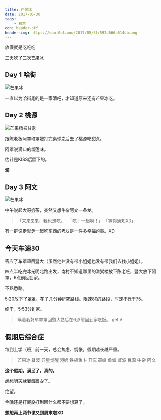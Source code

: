 ```yaml
---
title: 芒果冰
date: 2017-05-30
tags:
	- 日常
cdn: header-off
header-img: https://ooo.0o0.ooo/2017/05/30/592d666a614db.png
---
```


放假就是吃吃吃

三天吃了三次芒果冰

## Day 1 哈街

![芒果冰](https://ooo.0o0.ooo/2017/05/30/592d5e6473a97.jpg)

一直以为哈街尾的是一家清吧，才知道原来还有芒果冰吃。

<!--more-->

## Day 2 桃源

![芒果杨枝甘露](https://ooo.0o0.ooo/2017/05/30/592d5e6282c03.jpg)

跟陈老板阿罩和罩嫂打完桌球之后去了桃源吃甜点。

阿罩说满口的榴莲味。

估计是KISS后留下的。

**滴**

## Day 3 阿文

![芒果冰](https://ooo.0o0.ooo/2017/05/30/592d5e63bc932.jpg)

中午说起大哥奶茶，突然又想牛杂阿文一条龙。

>「来来来来，我也想吃。」
>「吃！一起啊！」
>「等你通知XD」

有一群说走就走一起吃东西的老友是一件多幸福的事。XD

## 今天车速80

答应了车罩罩回暨大（虽然他并没有带小姐姐也没有带我们去找小姐姐）。

四点半吃完冰光明北路出发，南村不知道哪里的滋粥楼放下陈老板，暨大放下阿罩，6点前回到家。

不熟悉路。

5:20放下了罩罩，花了几分钟研究路线。限速80的路段，时速不低于75。

终于，5:53分到家。

>瞒着我妈车罩罩回暨大然后在6点前回到家吃饭。 get √

## 假期后综合症

每到上学（班）前一天，总会焦虑、惆怅，假期越长越严重。

>芒果冰 督波 异星觉醒 港奶 铁板鱼卜 开车 罩嫂 鱼塘 督波 桃源 牛杂 阿文

**这个假期，满足了，真的。**

想想明天就要回西安了。

绝望。

今晚还是打屁股打到困什么都不要想算了。

**想想再上两节课又到周末啦XD**